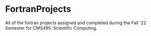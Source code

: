 # FortranProjects
All of the fortran projects assigned and completed during the Fall '22 Semester for CMS495, Scientific Computing.
